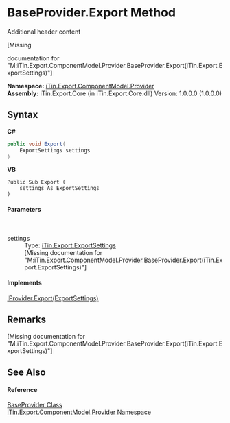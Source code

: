 # BaseProvider.Export Method 
Additional header content 

\[Missing <summary> documentation for "M:iTin.Export.ComponentModel.Provider.BaseProvider.Export(iTin.Export.ExportSettings)"\]

**Namespace:**&nbsp;<a href="723a96b5-5779-2554-cf17-05149bfcb802">iTin.Export.ComponentModel.Provider</a><br />**Assembly:**&nbsp;iTin.Export.Core (in iTin.Export.Core.dll) Version: 1.0.0.0 (1.0.0.0)

## Syntax

**C#**<br />
``` C#
public void Export(
	ExportSettings settings
)
```

**VB**<br />
``` VB
Public Sub Export ( 
	settings As ExportSettings
)
```


#### Parameters
&nbsp;<dl><dt>settings</dt><dd>Type: <a href="d8d655e9-5d05-0438-ab78-0c8d4761dd06">iTin.Export.ExportSettings</a><br />\[Missing <param name="settings"/> documentation for "M:iTin.Export.ComponentModel.Provider.BaseProvider.Export(iTin.Export.ExportSettings)"\]</dd></dl>

#### Implements
<a href="6ce513ac-5f2d-580a-f169-beda609c78e0">IProvider.Export(ExportSettings)</a><br />

## Remarks
\[Missing <remarks> documentation for "M:iTin.Export.ComponentModel.Provider.BaseProvider.Export(iTin.Export.ExportSettings)"\]

## See Also


#### Reference
<a href="f3556fb2-c7e1-5904-974e-18f789583e49">BaseProvider Class</a><br /><a href="723a96b5-5779-2554-cf17-05149bfcb802">iTin.Export.ComponentModel.Provider Namespace</a><br />